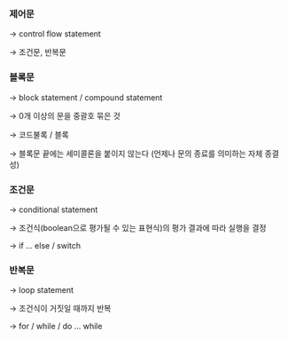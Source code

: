 ### 제어문

→ control flow statement

→ 조건문, 반복문

### 블록문

→ block statement / compound statement

→ 0개 이상의 문을 중괄호 묶은 것

→ 코드불록 / 블록

→ 블록문 끝에는 세미콜론을 붙이지 않는다 (언제나 문의 종료를 의미하는 자체 종결성)

### 조건문

→ conditional statement

→ 조건식(boolean으로 평가될 수 있는 표현식)의 평가 결과에 따라 실행을 결정

→ if ... else / switch

### 반복문

→ loop statement

→ 조건식이 거짓일 때까지 반복

→ for / while / do ... while